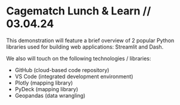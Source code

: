 # Cagematch Lunch & Learn // 03.04.24

This demonstration will feature a brief overview of 2 popular Python libraries used for building web applications: Streamlit and Dash.

We also will touch on the following technologies / libraries:

- GitHub (cloud-based code repository)
- VS Code (integrated development environment)
- Plotly (mapping library)
- PyDeck (mapping library)
- Geopandas (data wrangling)
